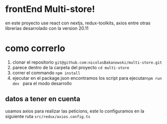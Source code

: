 # frontEnd Multi-store!

en este proyecto use react con nextjs, redux-toolkits, axios entre otras librerias
desarrolado con la version 20.11 

# como correrlo

1.  clonar el repositorio `git@github.com:nicolasBakanowski/multi-store.git`
2.  parece dentro de la carpeta del proyecto `cd multi-store`
3.  correr el commando `npm install`
4.  ejecutar en el package.json encontramos los script para ejecutar`npm run dev ` para el modo desarrollo

## datos a tener en cuenta

usamos axios para realizar las peticions, este lo configuramos en la siguiente ruta `src/redux/axios.config.ts`
